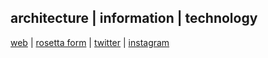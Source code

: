## architecture | information | technology

[web](https://www.mathiasbernhard.ch) | [rosetta form](https://worbit.github.io/rosetta_form/) | [twitter](https://twitter.com/W0RB1T) | [instagram](https://www.instagram.com/w0rb1t/)

